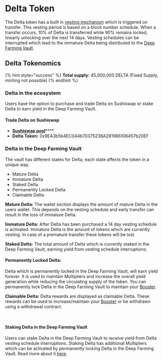 # Delta Token

The Delta token has a built in [vesting mechanism](delta-vesting-schedule.md) which is triggered on transfer. This vesting period is based on a block number schedule. When a transfer occurs, 10% of Delta is transferred while 90% remains locked, linearly unlocking over the next 14 days. Vesting schedules can be interrupted which lead to the immature Delta being distributed to the [Deep Farming Vault](../deep-farming-vault.md).

## Delta Tokenomics <a href="#b988" id="b988"></a>

{% hint style="success" %}
**Total supply:** 45,000,000 DELTA (Fixed Supply, minting not possible)
{% endhint %}

### Delta in the ecosystem <a href="#delta-in-the-ecosystem" id="delta-in-the-ecosystem"></a>

Users have the option to purchase and trade Delta on Sushiswap or stake Delta to earn yield in the Deep Farming Vault.

#### Trade Delta on Sushiswap <a href="#trade-delta-on-sushiswap" id="trade-delta-on-sushiswap"></a>

* [**Sushiswap pool**](https://app.sushi.com/swap?inputCurrency=0x9ea3b5b4ec044b70375236a281986106457b20ef\&chainId=1)****
* **Delta Token:** 0x9EA3b5b4EC044b70375236A281986106457b20EF

### Delta in the Deep Farming Vault <a href="#delta-in-the-deep-farming-vault" id="delta-in-the-deep-farming-vault"></a>

The vault has different states for Delta, each state affects the token in a unique way.

* Mature Delta
* Immature Delta
* Staked Delta
* Permanently Locked Delta
* Claimable Delta

**Mature Delta:** The wallet section displays the amount of mature Delta in the users wallet. This depends on the vesting schedule and early transfer can result in the loss of immature Delta.

**Immature Delta:** After Delta has been purchased a 14 day vesting schedule is activated. Immature Delta is the amount of tokens which are currently vesting. In case of a premature transfer these tokens will be lost.

**Staked Delta:** The total amount of Delta which is currently staked in the Deep Farming Vault, earning yield from vesting schedule interruptions.

#### **Permanently Locked Delta:** <a href="#permanently-locked-delta" id="permanently-locked-delta"></a>

Delta which is permanently locked in the Deep Farming Vault, will earn yield forever. It is used to maintain Multipliers and increase the overall yield generation while reducing the circulating supply of the token. You can permanently lock Delta in the Deep Farming Vault to maintain your [Booster](../deep-farming-vault.md#booster).

**Claimable Delta:** Delta rewards are displayed as claimable Delta. These rewards can be used to increase/maintain your [Booster](../deep-farming-vault.md#booster) or be withdrawn using a withdrawal contract.

​

#### Staking Delta in the Deep Farming Vault <a href="#staking-delta-in-the-deep-farming-vault" id="staking-delta-in-the-deep-farming-vault"></a>

Users can stake Delta in the Deep Farming Vault to receive yield from Delta vesting schedule interruptions. Staking Delta has additional Multipliers which can be activated by permanently locking Delta in the Deep Farming Vault. Read more about it [here](../guides/staking-delta.md).
